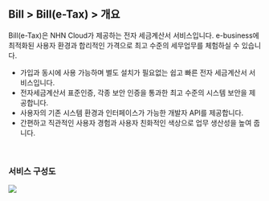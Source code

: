 ## Bill > Bill(e-Tax) > 개요

Bill(e-Tax)은 NHN Cloud가 제공하는 전자 세금계산서 서비스입니다.
e-business에 최적화된 사용자 환경과 합리적인 가격으로 최고 수준의 세무업무를 체험하실 수 있습니다.

* 가입과 동시에 사용 가능하며 별도 설치가 필요없는 쉽고 빠른 전자 세금계산서 서비스입니다.
* 전자세금계산서 표준인증, 각종 보안 인증을 통과한 최고 수준의 시스템 보안을 제공합니다.
* 사용자의 기존 시스템 환경과 인터페이스가 가능한 개발자 API를 제공합니다.
* 간편하고 직관적인 사용자 경험과 사용자 친화적인 색상으로 업무 생산성을 높여 줍니다.

<br/>

### 서비스 구성도
![](http://static.toastoven.net/prod_toastbill/Bill(e-Tax)_overview01.png)